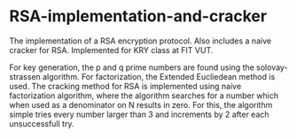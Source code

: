 # RSA-implementation-and-cracker
The implementation of a RSA encryption protocol. Also includes a naive cracker for RSA. Implemented for KRY class at FIT VUT.

For key generation, the p and q prime numbers are found using the solovay-strassen algorithm. 
For factorization, the Extended Eucliedean method is used.
The cracking method for RSA is implemented using naive factorization algorithm, where the algorithm searches for a number
which when used as a denominator on N results in zero. For this, the algorithm simple tries every number larger than 3 and
increments by 2 after each unsuccessfull try.
